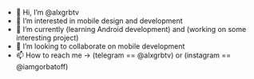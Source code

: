 - 👋 Hi, I’m @alxgrbtv
- 👀 I’m interested in mobile design and development
- 🌱 I’m currently (learning Android development) and (working on some interesting project)
- 💞️ I’m looking to collaborate on mobile development
- 📫 How to reach me -> (telegram == @alxgrbtv) or (instagram == @iamgorbatoff)

<!---
alxgrbtv/alxgrbtv is a ✨ special ✨ repository because its `README.md` (this file) appears on your GitHub profile.
You can click the Preview link to take a look at your changes.
--->
